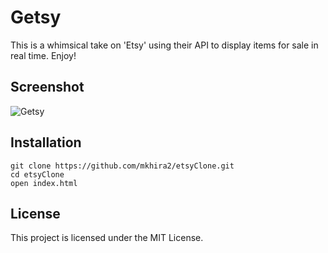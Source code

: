 # Getsy

This is a whimsical take on 'Etsy' using their API to display items for sale in
real time. Enjoy!


## Screenshot
![Getsy](images/nytapp.png)

## Installation

```
git clone https://github.com/mkhira2/etsyClone.git
cd etsyClone
open index.html
```

## License

This project is licensed under the MIT License.
